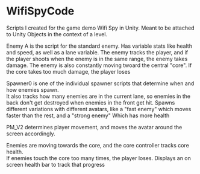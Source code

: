 # WifiSpyCode
Scripts I created for the game demo Wifi Spy in Unity.  Meant to be attached to Unity Objects in the
context of a level.

Enemy A is the script for the standard enemy.  Has variable stats like health and speed, 
as well as a lane variable.  The enemy tracks the player, and if the player shoots when the 
enemy is in the same range, the enemy takes damage.  The enemy is also constantly moving twoard 
the central "core".  If the core takes too much damage, the player loses

Spawner0 is one of the individual spawner scripts that determine when and how enemies spawn.  
It also tracks how many enemies are in the current lane, so enemies in the back don't get 
destroyed when enemies in the front get hit.  Spawns different variations with different avatars, 
like a "fast enemy" which moves faster than the rest, and a "strong enemy"  Which has more health

PM_V2 determines player movement, and moves the avatar around the screen accordingly.

Enemies are moving towards the core, and the core controller tracks core health.  
If enemies touch the core too many times, the player loses.  Displays an on screen
health bar to track that progress
